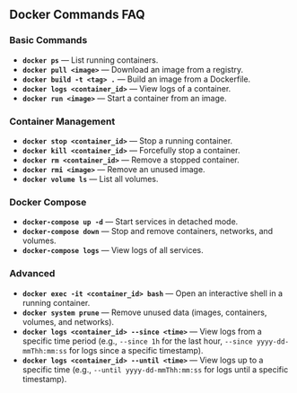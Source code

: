 ## Docker Commands FAQ

### Basic Commands
- **`docker ps`** — List running containers.
- **`docker pull <image>`** — Download an image from a registry.
- **`docker build -t <tag> .`** — Build an image from a Dockerfile.
- **`docker logs <container_id>`** — View logs of a container.
- **`docker run <image>`** — Start a container from an image.

### Container Management
- **`docker stop <container_id>`** — Stop a running container.
- **`docker kill <container_id>`** — Forcefully stop a container.
- **`docker rm <container_id>`** — Remove a stopped container.
- **`docker rmi <image>`** — Remove an unused image.
- **`docker volume ls`** — List all volumes.

### Docker Compose
- **`docker-compose up -d`** — Start services in detached mode.
- **`docker-compose down`** — Stop and remove containers, networks, and volumes.
- **`docker-compose logs`** — View logs of all services.

### Advanced
- **`docker exec -it <container_id> bash`** — Open an interactive shell in a running container.
- **`docker system prune`** — Remove unused data (images, containers, volumes, and networks).
- **`docker logs <container_id> --since <time>`** — View logs from a specific time period (e.g., `--since 1h` for the last hour, `--since yyyy-dd-mmThh:mm:ss` for logs since a specific timestamp).
- **`docker logs <container_id> --until <time>`** — View logs up to a specific time (e.g., `--until yyyy-dd-mmThh:mm:ss` for logs until a specific timestamp).